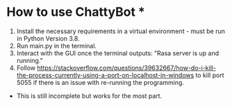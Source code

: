 # How to use ChattyBot *
1. Install the necessary requirements in a virtual environment - must be run in Python Version 3.8.
2. Run main.py in the terminal.
3. Interact with the GUI once the terminal outputs: "Rasa server is up and running."
4. Follow https://stackoverflow.com/questions/39632667/how-do-i-kill-the-process-currently-using-a-port-on-localhost-in-windows to kill port 5055 if there is an issue with re-running the programming.


* This is still incomplete but works for the most part.
